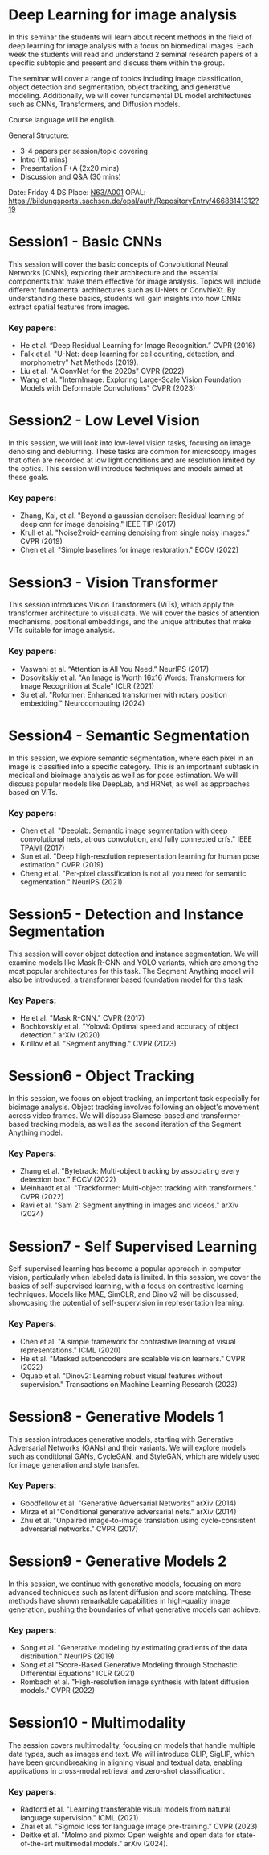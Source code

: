 # Deep Learning for image analysis


In this seminar the students will learn about recent methods in the field of deep learning for image analysis with a focus on biomedical images. Each week the students will read and understand 2 seminal research papers of a specific subtopic and present and discuss them within the group. 

The seminar will cover a range of topics including image classification, object detection and segmentation, object tracking, and generative modeling. Additionally, we will cover fundamental DL model architectures such as CNNs, Transformers, and Diffusion models.

Course language will be english.

General Structure: 

- 3-4 papers per session/topic covering  
- Intro (10 mins)
- Presentation F+A (2x20 mins) 
- Discussion and Q&A (30 mins)

Date: Friday 4 DS
Place: [N63/A001]([url](https://navigator.tu-dresden.de/etplan/n63/00/raum/191100.0020))
OPAL: https://bildungsportal.sachsen.de/opal/auth/RepositoryEntry/46688141312?19


# Session1 - Basic CNNs


This session will cover the basic concepts of Convolutional Neural Networks (CNNs), exploring their architecture and the essential components that make them effective for image analysis. Topics will include different fundamental  architectures such as U-Nets or ConvNeXt. By understanding these basics, students will gain insights into how CNNs extract spatial features from images.

### Key papers:

- He et al. “Deep Residual Learning for Image Recognition.” CVPR (2016)
- Falk et al. "U-Net: deep learning for cell counting, detection, and morphometry" Nat Methods  (2019). 
- Liu et al. "A ConvNet for the 2020s" CVPR (2022)
- Wang et al. "InternImage: Exploring Large-Scale Vision Foundation Models with Deformable Convolutions" CVPR (2023)


<!-- - Convolutional Neural Networks -> basics  
- Architecture. Convolutions, Pooling, Activation functions, Deformable Convolutions 
- Papers: AlexNet, Resnets, UNets, activations    -->


# Session2 - Low Level Vision 

In this session, we will look into low-level vision tasks, focusing on image denoising and deblurring. These tasks are common for microscopy images that often are recorded at low light conditions and are resolution limited by the optics. This session will introduce techniques and models aimed at these goals.


### Key papers:

- Zhang, Kai, et al. "Beyond a gaussian denoiser: Residual learning of deep cnn for image denoising." IEEE TIP  (2017)
- Krull et al. "Noise2void-learning denoising from single noisy images." CVPR (2019)
- Chen et al. "Simple baselines for image restoration." ECCV (2022)


# Session3 - Vision Transformer

This session introduces Vision Transformers (ViTs), which apply the transformer architecture to visual data. We will cover the basics of attention mechanisms, positional embeddings, and the unique attributes that make ViTs suitable for image analysis. 

### Key papers:

- Vaswani et al. “Attention is All You Need.” NeurIPS (2017)
- Dosovitskiy et al. "An Image is Worth 16x16 Words: Transformers for Image Recognition at Scale" ICLR (2021)
- Su et al. "Roformer: Enhanced transformer with rotary position embedding." Neurocomputing (2024)



# Session4 - Semantic Segmentation 


In this session, we explore semantic segmentation, where each pixel in an image is classified into a specific category. This is an importnant subtask  in medical and bioimage analysis as well as for pose estimation. We will discuss popular models like  DeepLab, and HRNet, as well as approaches based on ViTs.


### Key papers:

- Chen et al. "Deeplab: Semantic image segmentation with deep convolutional nets, atrous convolution, and fully connected crfs." IEEE TPAMI (2017)
- Sun et al. "Deep high-resolution representation learning for human pose estimation." CVPR (2019)
- Cheng et al. "Per-pixel classification is not all you need for semantic segmentation." NeurIPS (2021)


# Session5 - Detection and Instance Segmentation 

This session will cover object detection and instance segmentation. We will examine models like Mask R-CNN and YOLO variants, which are among the most popular architectures for this task. The Segment Anything model will also be introduced, a transformer based foundation model for this task 


### Key Papers:

- He et al. "Mask R-CNN." CVPR (2017)
- Bochkovskiy et al. "Yolov4: Optimal speed and accuracy of object detection." arXiv (2020)
- Kirillov et al. "Segment anything." CVPR (2023)

# Session6 - Object Tracking 

In this session, we focus on object tracking, an important task especially for bioimage analysis. Object tracking involves following an object's movement across video frames. We will discuss Siamese-based and transformer-based tracking models, as well as the second iteration of the Segment Anything model.

### Key Papers:

- Zhang et al. "Bytetrack: Multi-object tracking by associating every detection box." ECCV (2022)
- Meinhardt et al. "Trackformer: Multi-object tracking with transformers." CVPR (2022)
- Ravi et al. "Sam 2: Segment anything in images and videos." arXiv (2024)

# Session7 - Self Supervised Learning

Self-supervised learning has become a popular approach in computer vision, particularly when labeled data is limited. In this session, we cover the basics of self-supervised learning, with a focus on contrastive learning techniques. Models like MAE, SimCLR, and Dino v2 will be discussed, showcasing the potential of self-supervision in representation learning.

### Key Papers:

- Chen et al. "A simple framework for contrastive learning of visual representations." ICML (2020)
- He  et al. "Masked autoencoders are scalable vision learners."  CVPR (2022)
- Oquab et al. "Dinov2: Learning robust visual features without supervision." Transactions on Machine Learning Research (2023)


# Session8 - Generative Models 1

This session introduces generative models, starting with Generative Adversarial Networks (GANs) and their variants. We will explore models such as conditional GANs, CycleGAN, and StyleGAN, which are widely used for image generation and style transfer.


### Key Papers:

- Goodfellow et al. "Generative Adversarial Networks" arXiv (2014)
- Mirza et al "Conditional generative adversarial nets." arXiv  (2014)
- Zhu et al. "Unpaired image-to-image translation using cycle-consistent adversarial networks." CVPR (2017)


# Session9 - Generative Models 2

In this session, we continue with generative models, focusing on more advanced techniques such as latent diffusion and score matching. These methods have shown remarkable capabilities in high-quality image generation, pushing the boundaries of what generative models can achieve.

### Key papers:

- Song et al. "Generative modeling by estimating gradients of the data distribution." NeurIPS (2019)
- Song et al "Score-Based Generative Modeling through Stochastic Differential Equations" ICLR (2021)
- Rombach et al. "High-resolution image synthesis with latent diffusion models." CVPR (2022)

# Session10 - Multimodality

The session covers multimodality, focusing on models that handle multiple data types, such as images and text. We will introduce CLIP, SigLIP, which have been groundbreaking in aligning visual and textual data, enabling applications in cross-modal retrieval and zero-shot classification. 

### Key papers:

- Radford et al. "Learning transferable visual models from natural language supervision." ICML (2021)
- Zhai et al. "Sigmoid loss for language image pre-training." CVPR (2023)
- Deitke et al. "Molmo and pixmo: Open weights and open data for state-of-the-art multimodal models." arXiv (2024).




